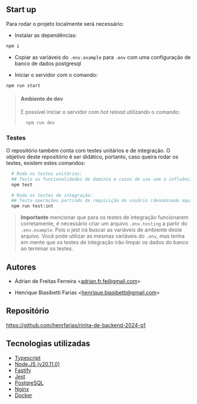 ## Start up
Para rodar o projeto localmente será necessário:

- Instalar as dependências:
```bash
npm i
```

- Copiar as variáveis do `.env.example` para `.env` com uma configuração de banco de dados postgresql

- Iniciar o servidor com o comando:
```bash
npm run start
```
>  #### Ambiente de dev
> É possível iniciar o servidor com *hot reload* utilizando o comando:
> ```bash
>   npm run dev
> ```


### Testes
O repositório também conta com testes unitários e de integração.
O objetivo deste repositório é ser didático, portanto, caso queira rodar os testes, existem estes comandos:
```bash
  # Roda os testes unitários: 
  ## Testa as funcionalidades de domínio e casos de uso sem a influência de bibliotecas externas;
  npm test
```
```bash
  # Roda os testes de integração:
  ## Testa operações partindo da requisição do usuário (denominado aqui como endToEnd).
  npm run test:int
```
> **Importante** mencionar que para os testes de integração funcionarem corretamente, é necessário criar um arquivo `.env.testing` a partir do `.env.example`. Pois o jest irá buscar as variáveis de ambiente deste arquivo. Você pode utilizar as mesmas variáveis do `.env`, mas tenha em mente que os testes de integração irão limpar os dados do banco ao terminar os testes.
## Autores

* Ádrian de Freitas Ferreira \<adrian.fr.fe@gmail.com\>

* Henrique Biasibetti Farias \<henrique.biasibetti@gmail.com\>

## Repositório
https://github.com/henrfarias/rinha-de-backend-2024-q1

## Tecnologias utilizadas

- [Typescript](https://www.typescriptlang.org/)
- [Node.JS (v20.11.0)](https://nodejs.org/en)
- [Fastify](https://fastify.dev/)
- [Jest](https://jestjs.io/pt-BR/)
- [PostgreSQL](https://www.postgresql.org/docs/current/)
- [Nginx](https://www.nginx.com/)
- [Docker](https://www.docker.com/)
